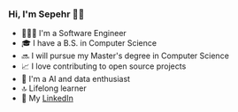 ### Hi, I'm Sepehr 👋🏼

* 👨🏻‍💻  I'm a Software Engineer
* 🎓  I have a B.S. in Computer Science
* 🔜  I will pursue my Master's degree in Computer Science
* 📈  I love contributing to open source projects
* 👀  I'm a AI and data enthusiast
* 🔝  Lifelong learner
* 💼  My [LinkedIn](https://www.linkedin.com/in/sepehr-jalali/)

<!---
sepehrjf/sepehrjf is a ✨ special ✨ repository because its `README.md` (this file) appears on your GitHub profile.
You can click the Preview link to take a look at your changes.
--->

